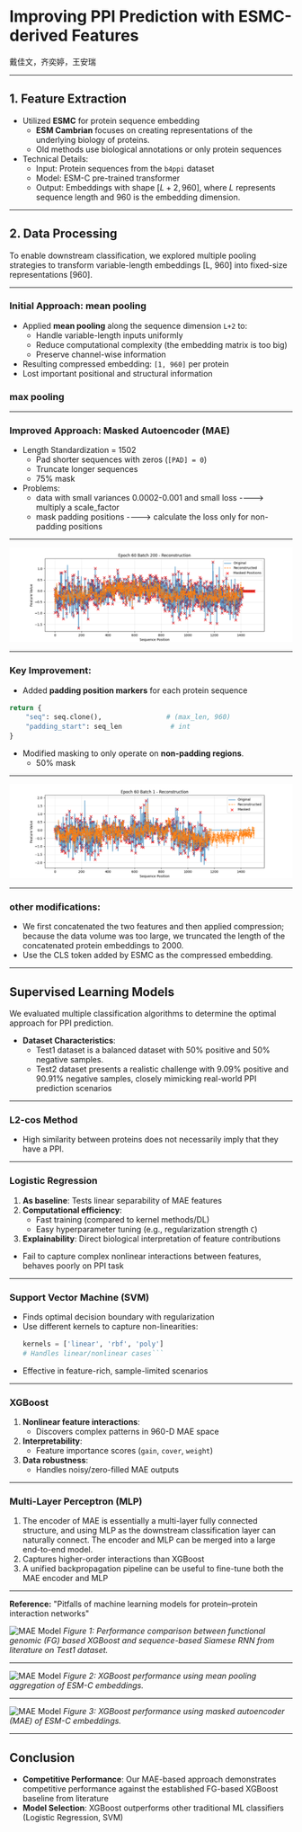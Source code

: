 # Improving PPI Prediction with ESMC-derived Features

戴佳文，齐奕婷，王安瑞

---

## 1. Feature Extraction

- Utilized ​**ESMC**​ for protein sequence embedding
    - **ESM Cambrian** focuses on creating representations of the underlying biology of proteins.
    - Old methods use biological annotations or only protein sequences
- Technical Details:
    - Input: Protein sequences from the `b4ppi` dataset
    - Model: ESM-C pre-trained transformer
    - Output: Embeddings with shape $[L+2, 960]$, where $L$ represents sequence length and 960 is the embedding dimension.
---
## 2. Data Processing

To enable downstream classification, we explored multiple pooling strategies to transform variable-length embeddings [L, 960] into fixed-size representations [960].

---

### Initial Approach: mean pooling
- Applied ​**mean pooling**​ along the sequence dimension `L+2` to:
  - Handle variable-length inputs uniformly
  - Reduce computational complexity (the embedding matrix is too big)
  - Preserve channel-wise information
- Resulting compressed embedding: `[1, 960]` per protein
- Lost important positional and structural information

### max pooling
---


### Improved Approach: Masked Autoencoder (MAE)
- Length Standardization = 1502
    - Pad shorter sequences with zeros (`[PAD] = 0`)
    - Truncate longer sequences
    - 75% mask
- Problems:
  - data with small variances 0.0002-0.001 and small loss ----> multiply a scale_factor
  - mask padding positions ----> calculate the loss only for non-padding positions

---
![MAE Model](./imgs/epoch60_batch200.png)

---
### Key Improvement:  
- Added ​**padding position markers**​ for each protein sequence  

```python
return {
    "seq": seq.clone(),                # (max_len, 960)
    "padding_start": seq_len            # int
}
```
- Modified masking to ​only operate on **non-padding regions**.
  - 50% mask
---
![MAE Model](./imgs/epoch60_batch1.png)

---

### other modifications:  
- We first concatenated the two features and then applied compression; because the data volume was too large, we truncated the length of the concatenated protein embeddings to 2000.
- Use the CLS token added by ESMC as the compressed embedding.



---
## Supervised Learning Models

We evaluated multiple classification algorithms to determine the optimal approach for PPI prediction.

- **Dataset Characteristics**: 
  - Test1 dataset is a balanced dataset with 50% positive and 50% negative samples.
  - Test2 dataset presents a realistic challenge with 9.09% positive and 90.91% negative samples, closely mimicking real-world PPI prediction scenarios
---

### L2-cos Method
- High similarity between proteins does not necessarily imply that they have a PPI.

---

### Logistic Regression

1. ​**As baseline**: Tests linear separability of MAE features
2. ​**Computational efficiency**: 
   - Fast training (compared to kernel methods/DL)
   - Easy hyperparameter tuning (e.g., regularization strength `C`)
3. ​**Explainability**: Direct biological interpretation of feature contributions

- Fail to capture complex nonlinear interactions between features, behaves poorly on PPI task

---

### Support Vector Machine (SVM)
* Finds optimal decision boundary with regularization
* ​Use different kernels to capture non-linearities: 
  ```python
  kernels = ['linear', 'rbf', 'poly']  
  # Handles linear/nonlinear cases```
* Effective in feature-rich, sample-limited scenarios


---
### XGBoost
1. **Nonlinear feature interactions**: 
   - Discovers complex patterns in 960-D MAE space
2. **Interpretability**: 
   - Feature importance scores (`gain`, `cover`, `weight`)
3. **Data robustness**: 
   - Handles noisy/zero-filled MAE outputs

---

### Multi-Layer Perceptron (MLP)
1. The encoder of MAE is essentially a multi-layer fully connected structure, and using MLP as the downstream classification layer can naturally connect. The encoder and MLP can be merged into a large end-to-end model.
2. Captures higher-order interactions than XGBoost
3. A unified backpropagation pipeline can be useful to fine-tune both the MAE encoder and MLP

---

**Reference:** "Pitfalls of machine learning models for protein–protein interaction networks"

![MAE Model](./imgs/baseline_t1.png)
*Figure 1: Performance comparison between functional genomic (FG) based XGBoost and sequence-based Siamese RNN from literature on Test1 dataset.*

---

![MAE Model](./imgs/xgb_mean.png)
*Figure 2: XGBoost performance using mean pooling aggregation of ESM-C embeddings.*

---

![MAE Model](./imgs/xgb_mae_v1.png)
*Figure 3: XGBoost performance using masked autoencoder (MAE) of ESM-C embeddings.*

---
## Conclusion

- **Competitive Performance**: Our MAE-based approach demonstrates competitive performance against the established FG-based XGBoost baseline from literature
- **Model Selection**: XGBoost outperforms other traditional ML classifiers (Logistic Regression, SVM)


